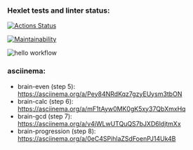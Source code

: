 ### Hexlet tests and linter status:

[![Actions Status](https://github.com/Alex-AXO/python-project-lvl1/workflows/hexlet-check/badge.svg)](https://github.com/Alex-AXO/python-project-lvl1/actions)

[![Maintainability](https://api.codeclimate.com/v1/badges/a99a88d28ad37a79dbf6/maintainability)](https://codeclimate.com/github/codeclimate/codeclimate/maintainability)

![hello workflow](https://github.com/Alex-AXO/python-project-lvl1/actions/workflows/make-lint.yml/badge.svg)

### asciinema:
* brain-even (step 5): <https://asciinema.org/a/Pey84NRdKqz7gzyEUysm3tbON>
* brain-calc (step 6): <https://asciinema.org/a/mF1tAyw0MK0gK5xy37QbXmxHq>
* brain-gcd (step 7): <https://asciinema.org/a/v4jWLwUTQuQS7bJXD6ldjtmXx>
* brain-progression (step 8): <https://asciinema.org/a/0eC4SPihlaZSdFoenPJ14Uk4B>

